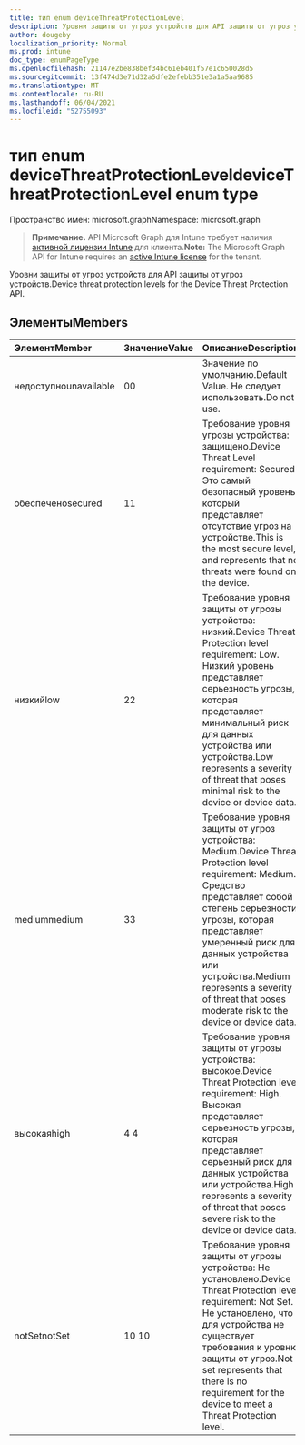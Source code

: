 ```yaml
---
title: тип enum deviceThreatProtectionLevel
description: Уровни защиты от угроз устройств для API защиты от угроз устройств.
author: dougeby
localization_priority: Normal
ms.prod: intune
doc_type: enumPageType
ms.openlocfilehash: 21147e2be838bef34bc61eb401f57e1c650028d5
ms.sourcegitcommit: 13f474d3e71d32a5dfe2efebb351e3a1a5aa9685
ms.translationtype: MT
ms.contentlocale: ru-RU
ms.lasthandoff: 06/04/2021
ms.locfileid: "52755093"
---
```

# <a name="devicethreatprotectionlevel-enum-type"></a><span data-ttu-id="6fd32-103">тип enum deviceThreatProtectionLevel</span><span class="sxs-lookup"><span data-stu-id="6fd32-103">deviceThreatProtectionLevel enum type</span></span>

<span data-ttu-id="6fd32-104">Пространство имен: microsoft.graph</span><span class="sxs-lookup"><span data-stu-id="6fd32-104">Namespace: microsoft.graph</span></span>

> <span data-ttu-id="6fd32-105">**Примечание.** API Microsoft Graph для Intune требует наличия [активной лицензии Intune](https://go.microsoft.com/fwlink/?linkid=839381) для клиента.</span><span class="sxs-lookup"><span data-stu-id="6fd32-105">**Note:** The Microsoft Graph API for Intune requires an [active Intune license](https://go.microsoft.com/fwlink/?linkid=839381) for the tenant.</span></span>

<span data-ttu-id="6fd32-106">Уровни защиты от угроз устройств для API защиты от угроз устройств.</span><span class="sxs-lookup"><span data-stu-id="6fd32-106">Device threat protection levels for the Device Threat Protection API.</span></span>

## <a name="members"></a><span data-ttu-id="6fd32-107">Элементы</span><span class="sxs-lookup"><span data-stu-id="6fd32-107">Members</span></span>
|<span data-ttu-id="6fd32-108">Элемент</span><span class="sxs-lookup"><span data-stu-id="6fd32-108">Member</span></span>|<span data-ttu-id="6fd32-109">Значение</span><span class="sxs-lookup"><span data-stu-id="6fd32-109">Value</span></span>|<span data-ttu-id="6fd32-110">Описание</span><span class="sxs-lookup"><span data-stu-id="6fd32-110">Description</span></span>|
|:---|:---|:---|
|<span data-ttu-id="6fd32-111">недоступно</span><span class="sxs-lookup"><span data-stu-id="6fd32-111">unavailable</span></span>|<span data-ttu-id="6fd32-112">0</span><span class="sxs-lookup"><span data-stu-id="6fd32-112">0</span></span>|<span data-ttu-id="6fd32-113">Значение по умолчанию.</span><span class="sxs-lookup"><span data-stu-id="6fd32-113">Default Value.</span></span> <span data-ttu-id="6fd32-114">Не следует использовать.</span><span class="sxs-lookup"><span data-stu-id="6fd32-114">Do not use.</span></span>|
|<span data-ttu-id="6fd32-115">обеспечено</span><span class="sxs-lookup"><span data-stu-id="6fd32-115">secured</span></span>|<span data-ttu-id="6fd32-116">1</span><span class="sxs-lookup"><span data-stu-id="6fd32-116">1</span></span>|<span data-ttu-id="6fd32-117">Требование уровня угрозы устройства: защищено.</span><span class="sxs-lookup"><span data-stu-id="6fd32-117">Device Threat Level requirement: Secured.</span></span> <span data-ttu-id="6fd32-118">Это самый безопасный уровень, который представляет отсутствие угроз на устройстве.</span><span class="sxs-lookup"><span data-stu-id="6fd32-118">This is the most secure level, and represents that no threats were found on the device.</span></span>|
|<span data-ttu-id="6fd32-119">низкий</span><span class="sxs-lookup"><span data-stu-id="6fd32-119">low</span></span>|<span data-ttu-id="6fd32-120">2</span><span class="sxs-lookup"><span data-stu-id="6fd32-120">2</span></span>|<span data-ttu-id="6fd32-121">Требование уровня защиты от угрозы устройства: низкий.</span><span class="sxs-lookup"><span data-stu-id="6fd32-121">Device Threat Protection level requirement: Low.</span></span> <span data-ttu-id="6fd32-122">Низкий уровень представляет серьезность угрозы, которая представляет минимальный риск для данных устройства или устройства.</span><span class="sxs-lookup"><span data-stu-id="6fd32-122">Low represents a severity of threat that poses minimal risk to the device or device data.</span></span>|
|<span data-ttu-id="6fd32-123">medium</span><span class="sxs-lookup"><span data-stu-id="6fd32-123">medium</span></span>|<span data-ttu-id="6fd32-124">3</span><span class="sxs-lookup"><span data-stu-id="6fd32-124">3</span></span>|<span data-ttu-id="6fd32-125">Требование уровня защиты от угроз устройства: Medium.</span><span class="sxs-lookup"><span data-stu-id="6fd32-125">Device Threat Protection level requirement: Medium.</span></span> <span data-ttu-id="6fd32-126">Средство представляет собой степень серьезности угрозы, которая представляет умеренный риск для данных устройства или устройства.</span><span class="sxs-lookup"><span data-stu-id="6fd32-126">Medium represents a severity of threat that poses moderate risk to the device or device data.</span></span>|
|<span data-ttu-id="6fd32-127">высокая</span><span class="sxs-lookup"><span data-stu-id="6fd32-127">high</span></span>|<span data-ttu-id="6fd32-128">4 </span><span class="sxs-lookup"><span data-stu-id="6fd32-128">4</span></span>|<span data-ttu-id="6fd32-129">Требование уровня защиты от угрозы устройства: высокое.</span><span class="sxs-lookup"><span data-stu-id="6fd32-129">Device Threat Protection level requirement: High.</span></span> <span data-ttu-id="6fd32-130">Высокая представляет серьезность угрозы, которая представляет серьезный риск для данных устройства или устройства.</span><span class="sxs-lookup"><span data-stu-id="6fd32-130">High represents a severity of threat that poses severe risk to the device or device data.</span></span>|
|<span data-ttu-id="6fd32-131">notSet</span><span class="sxs-lookup"><span data-stu-id="6fd32-131">notSet</span></span>|<span data-ttu-id="6fd32-132">10 </span><span class="sxs-lookup"><span data-stu-id="6fd32-132">10</span></span>|<span data-ttu-id="6fd32-133">Требование уровня защиты от угрозы устройства: Не установлено.</span><span class="sxs-lookup"><span data-stu-id="6fd32-133">Device Threat Protection level requirement: Not Set.</span></span> <span data-ttu-id="6fd32-134">Не установлено, что для устройства не существует требования к уровню защиты от угроз.</span><span class="sxs-lookup"><span data-stu-id="6fd32-134">Not set represents that there is no requirement for the device to meet a Threat Protection level.</span></span>|




